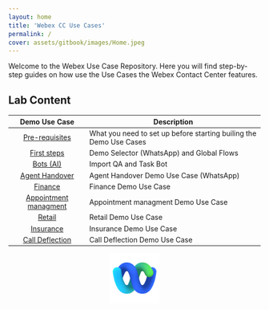 ```yaml
---
layout: home
title: 'Webex CC Use Cases'
permalink: /
cover: assets/gitbook/images/Home.jpeg
---
```



Welcome to the Webex Use Case Repository. Here you will find step-by-step guides on how use the Use Cases the Webex Contact Center features.


## Lab Content

|                         Demo Use Case             | Description   | 
|:--------------------------------------------------:|---------------| 
|      [Pre-requisites](/_pages/Prereq.md/)    | What you need to set up before starting                                             builing the Demo Use Cases          |
|      [First steps](/_pages/Firststeps.md/)            | Demo Selector (WhatsApp) and Global Flows              |
|      [Bots (AI)](/_pages/Bots.md/)            | Import QA and Task Bot               |
|      [Agent Handover](/_pages/AgentHandover.md/) |        Agent Handover Demo Use Case (WhatsApp)       |  
|      [Finance](/_pages/Finance.md/)           | Finance Demo Use Case              |
|      [Appointment managment](/_pages/Appointment.md/)|      Appointment managment Demo Use Case         |
|      [Retail](/_pages/Retail.md/)              |          Retail Demo Use Case     |
|      [Insurance](/_pages/Insurance.md/)        |       Insurance Demo Use Case        | 
|      [Call Deflection](/_pages/CallDeflect.md/)  |         Call Deflection Demo Use Case      |


<center><img src="assets/gitbook/images/webex.png" width="100"></center>

